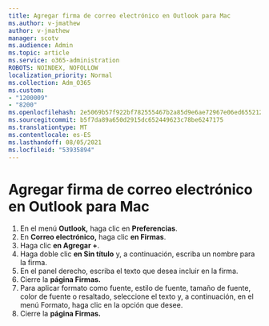 ```yaml
---
title: Agregar firma de correo electrónico en Outlook para Mac
ms.author: v-jmathew
author: v-jmathew
manager: scotv
ms.audience: Admin
ms.topic: article
ms.service: o365-administration
ROBOTS: NOINDEX, NOFOLLOW
localization_priority: Normal
ms.collection: Adm_O365
ms.custom:
- "1200009"
- "8200"
ms.openlocfilehash: 2e5069b57f922bf782555467b2a85d9e6ae72967e06ed655212e8574ed4c091b
ms.sourcegitcommit: b5f7da89a650d2915dc652449623c78be6247175
ms.translationtype: MT
ms.contentlocale: es-ES
ms.lasthandoff: 08/05/2021
ms.locfileid: "53935894"
---
```

# <a name="add-email-signature-in-outlook-for-mac"></a>Agregar firma de correo electrónico en Outlook para Mac

1. En el menú **Outlook,** haga clic en **Preferencias**.
2. En **Correo electrónico,** haga clic **en Firmas**.
3. Haga clic **en Agregar +**.
4. Haga doble clic **en Sin título** y, a continuación, escriba un nombre para la firma.
5. En el panel derecho, escriba el texto que desea incluir en la firma.
6. Cierre la **página Firmas.**
7. Para aplicar formato como fuente, estilo de fuente, tamaño de fuente, color de fuente o resaltado, seleccione el texto y, a continuación, en el menú Formato, haga clic en la opción que desee.
8. Cierre la **página Firmas.**
